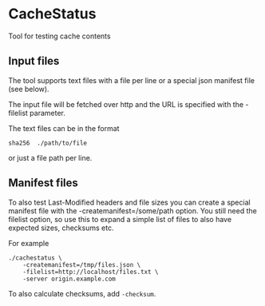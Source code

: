 # CacheStatus

Tool for testing cache contents

## Input files

The tool supports text files with a file per line or a special json manifest file (see below).

The input file will be fetched over http and the URL is specified with the -filelist parameter.

The text files can be in the format

    sha256  ./path/to/file

or just a file path per line.

## Manifest files

To also test Last-Modified headers and file sizes you can create a special manifest file with
the -createmanifest=/some/path option. You still need the filelist option, so use this to
expand a simple list of files to also have expected sizes, checksums etc.

For example

    ./cachestatus \
    	-createmanifest=/tmp/files.json \
    	-filelist=http://localhost/files.txt \
    	-server origin.example.com

To also calculate checksums, add `-checksum`.